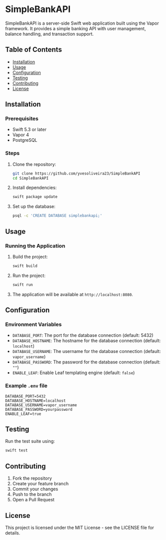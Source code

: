 # SimpleBankAPI

SimpleBankAPI is a server-side Swift web application built using the Vapor framework. It provides a simple banking API with user management, balance handling, and transaction support.

## Table of Contents

- [Installation](#installation)
- [Usage](#usage)
- [Configuration](#configuration)
- [Testing](#testing)
- [Contributing](#contributing)
- [License](#license)

## Installation

### Prerequisites

- Swift 5.3 or later
- Vapor 4
- PostgreSQL

### Steps

1. Clone the repository:
    ```bash
    git clone https://github.com/yvesoliveira23/SimpleBankAPI
    cd SimpleBankAPI
    ```

2. Install dependencies:
    ```bash
    swift package update
    ```

3. Set up the database:
    ```bash
    psql -c 'CREATE DATABASE simplebankapi;'
    ```

## Usage

### Running the Application

1. Build the project:
    ```bash
    swift build
    ```

2. Run the project:
    ```bash
    swift run
    ```

3. The application will be available at `http://localhost:8080`.

## Configuration

### Environment Variables

- `DATABASE_PORT`: The port for the database connection (default: 5432)
- `DATABASE_HOSTNAME`: The hostname for the database connection (default: `localhost`)
- `DATABASE_USERNAME`: The username for the database connection (default: `vapor_username`)
- `DATABASE_PASSWORD`: The password for the database connection (default: `""`)
- `ENABLE_LEAF`: Enable Leaf templating engine (default: `false`)

### Example `.env` file

```env
DATABASE_PORT=5432
DATABASE_HOSTNAME=localhost
DATABASE_USERNAME=vapor_username
DATABASE_PASSWORD=yourpassword
ENABLE_LEAF=true
```

## Testing

Run the test suite using:
```bash
swift test
```

## Contributing

1. Fork the repository
2. Create your feature branch
3. Commit your changes
4. Push to the branch
5. Open a Pull Request

## License

This project is licensed under the MIT License - see the LICENSE file for details.
